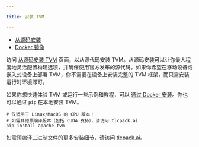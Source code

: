 ```yaml
---

title: 安装 TVM

---
```


* [从源码安装](https://tvm.apache.org/docs/install/from_source.html)
* [Docker 镜像](https://tvm.apache.org/docs/install/docker.html)


访问 [从源码安装 TVM](https://tvm.apache.org/docs/install/from_source.html#install-from-source) 页面，以从源代码安装 TVM。从源码安装可以让你最大程度地灵活配置构建选项，并确保使用官方发布的源代码。如果你希望在移动设备或嵌入式设备上部署 TVM，你不需要在设备上安装完整的 TVM 框架，而只需安装运行时环境即可。


如果你想快速体验 TVM 或运行一些示例和教程，可以 [通过 Docker 安装](https://tvm.apache.org/docs/install/docker.html#docker-images)。你也可以通过 `pip` 在本地安装 TVM。


```plain
# 仅适用于 Linux/MacOS 的 CPU 版本！  
# 如需其他预编译版本（包括 CUDA 支持），请访问 tlcpack.ai  
pip install apache-tvm
```


如需预编译二进制文件的更多安装细节，请访问 [tlcpack.ai](https://tlcpack.ai/)。

